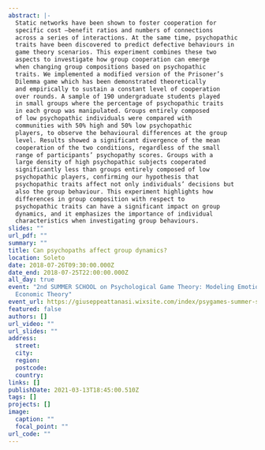 ```yaml
---
abstract: |-
  Static networks have been shown to foster cooperation for
  specific cost –benefit ratios and numbers of connections
  across a series of interactions. At the same time, psychopathic
  traits have been discovered to predict defective behaviours in
  game theory scenarios. This experiment combines these two
  aspects to investigate how group cooperation can emerge
  when changing group compositions based on psychopathic
  traits. We implemented a modified version of the Prisoner’s
  Dilemma game which has been demonstrated theoretically
  and empirically to sustain a constant level of cooperation
  over rounds. A sample of 190 undergraduate students played
  in small groups where the percentage of psychopathic traits
  in each group was manipulated. Groups entirely composed
  of low psychopathic individuals were compared with
  communities with 50% high and 50% low psychopathic
  players, to observe the behavioural differences at the group
  level. Results showed a significant divergence of the mean
  cooperation of the two conditions, regardless of the small
  range of participants’ psychopathy scores. Groups with a
  large density of high psychopathic subjects cooperated
  significantly less than groups entirely composed of low
  psychopathic players, confirming our hypothesis that
  psychopathic traits affect not only individuals’ decisions but
  also the group behaviour. This experiment highlights how
  differences in group composition with respect to
  psychopathic traits can have a significant impact on group
  dynamics, and it emphasizes the importance of individual
  characteristics when investigating group behaviours.
slides: ""
url_pdf: ""
summary: ""
title: Can psychopaths affect group dynamics?
location: Soleto
date: 2018-07-26T09:30:00.000Z
date_end: 2018-07-25T22:00:00.000Z
all_day: true
event: "2nd SUMMER SCHOOL on Psychological Game Theory: Modeling Emotions with
  Economic Theory"
event_url: https://giuseppeattanasi.wixsite.com/index/psygames-summer-school
featured: false
authors: []
url_video: ""
url_slides: ""
address:
  street: 
  city: 
  region: 
  postcode: 
  country: 
links: []
publishDate: 2021-03-13T18:45:00.510Z
tags: []
projects: []
image:
  caption: ""
  focal_point: ""
url_code: ""
---
```

